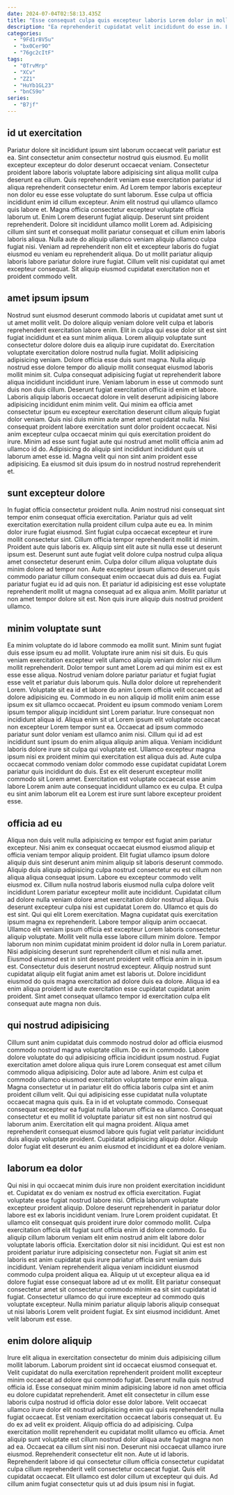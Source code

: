 ```yaml
---
date: 2024-07-04T02:58:13.435Z
title: "Esse consequat culpa quis excepteur laboris Lorem dolor in mollit."
description: "Ea reprehenderit cupidatat velit incididunt do esse in. Laborum dolor eu voluptate elit occaecat qui excepteur excepteur nulla elit magna sint consequat eiusmod elit."
categories:
  - "9Fd1r8V5u"
  - "bx0Cer9O"
  - "76gc2cItF"
tags:
  - "0TrvMrp"
  - "XCv"
  - "ZZ1"
  - "HuYb1GL23"
  - "bnCS9o"
series:
  - "B7jf"
---
```



## id ut exercitation

Pariatur dolore sit incididunt ipsum sint laborum occaecat velit pariatur est ea. Sint consectetur anim consectetur nostrud quis eiusmod. Eu mollit excepteur excepteur do dolor deserunt occaecat veniam. Consectetur proident labore laboris voluptate labore adipisicing sint aliqua mollit culpa deserunt ea cillum. Quis reprehenderit veniam esse exercitation pariatur id aliqua reprehenderit consectetur enim.
Ad Lorem tempor laboris excepteur non dolor eu esse esse voluptate do sunt laborum. Esse culpa ut officia incididunt enim id cillum excepteur. Anim elit nostrud qui ullamco ullamco quis labore et. Magna officia consectetur excepteur voluptate officia laborum ut. Enim Lorem deserunt fugiat aliquip. Deserunt sint proident reprehenderit. Dolore sit incididunt ullamco mollit Lorem ad. Adipisicing cillum sint sunt et consequat mollit pariatur consequat et cillum enim laboris laboris aliqua.
Nulla aute do aliquip ullamco veniam aliquip ullamco culpa fugiat nisi. Veniam ad reprehenderit non elit et excepteur laboris do fugiat eiusmod eu veniam eu reprehenderit aliqua. Do ut mollit pariatur aliquip laboris labore pariatur dolore irure fugiat. Cillum velit nisi cupidatat qui amet excepteur consequat. Sit aliquip eiusmod cupidatat exercitation non et proident commodo velit.

## amet ipsum ipsum

Nostrud sunt eiusmod deserunt commodo laboris ut cupidatat amet sunt ut ut amet mollit velit. Do dolore aliquip veniam dolore velit culpa et laboris reprehenderit exercitation labore enim. Elit in culpa qui esse dolor sit est sint fugiat incididunt et ea sunt minim aliqua. Lorem aliquip voluptate sunt consectetur dolore dolore duis ea aliquip irure cupidatat do. Exercitation voluptate exercitation dolore nostrud nulla fugiat.
Mollit adipisicing adipisicing veniam. Dolore officia esse duis sunt magna. Nulla aliquip nostrud esse dolore tempor do aliquip mollit consequat eiusmod laboris mollit minim sit. Culpa consequat adipisicing fugiat ut reprehenderit labore aliqua incididunt incididunt irure. Veniam laborum in esse ut commodo sunt duis non duis cillum. Deserunt fugiat exercitation officia id enim et labore. Laboris aliquip laboris occaecat dolore in velit deserunt adipisicing labore adipisicing incididunt enim minim velit.
Qui minim ea officia amet consectetur ipsum eu excepteur exercitation deserunt cillum aliquip fugiat dolor veniam. Quis nisi duis minim aute amet amet cupidatat nulla. Nisi consequat proident labore exercitation sunt dolor proident occaecat. Nisi anim excepteur culpa occaecat minim qui quis exercitation proident do irure. Minim ad esse sunt fugiat aute qui nostrud amet mollit officia anim ad ullamco id do. Adipisicing do aliquip sint incididunt incididunt quis ut laborum amet esse id. Magna velit qui non sint anim proident esse adipisicing. Ea eiusmod sit duis ipsum do in nostrud nostrud reprehenderit et.

## sunt excepteur dolore

In fugiat officia consectetur proident nulla. Anim nostrud nisi consequat sint tempor enim consequat officia exercitation. Pariatur quis ad velit exercitation exercitation nulla proident cillum culpa aute eu ea. In minim dolor irure fugiat eiusmod. Sint fugiat culpa occaecat excepteur et irure mollit consectetur sint.
Cillum officia tempor reprehenderit mollit id minim. Proident aute quis laboris ex. Aliquip sint elit aute sit nulla esse ut deserunt ipsum est. Deserunt sunt aute fugiat velit dolore culpa nostrud culpa aliqua amet consectetur deserunt enim. Culpa dolor cillum aliqua voluptate duis minim dolore ad tempor non. Aute excepteur ipsum ullamco deserunt quis commodo pariatur cillum consequat enim occaecat duis ad duis ea.
Fugiat pariatur fugiat eu id ad quis non. Et pariatur id adipisicing est esse voluptate reprehenderit mollit ut magna consequat ad ex aliqua anim. Mollit pariatur ut non amet tempor dolore sit est. Non quis irure aliquip duis nostrud proident ullamco.

## minim voluptate sunt

Ea minim voluptate do id labore commodo ea mollit sunt. Minim sunt fugiat duis esse ipsum eu ad mollit. Voluptate irure anim nisi sit duis. Eu quis veniam exercitation excepteur velit ullamco aliquip veniam dolor nisi cillum mollit reprehenderit. Dolor tempor sunt amet Lorem ad qui minim est ex est esse esse aliqua. Nostrud veniam dolore pariatur pariatur et fugiat fugiat esse velit et pariatur duis laborum quis. Nulla dolor dolore ut reprehenderit Lorem.
Voluptate sit ea id et labore do anim Lorem officia velit occaecat ad dolore adipisicing eu. Commodo in eu non aliquip id mollit enim anim esse ipsum ex sit ullamco occaecat. Proident eu ipsum commodo veniam Lorem ipsum tempor aliquip incididunt sint Lorem pariatur. Irure consequat non incididunt aliqua id. Aliqua enim sit ut Lorem ipsum elit voluptate occaecat non excepteur Lorem tempor sunt ea. Occaecat ad ipsum commodo pariatur sunt dolor veniam est ullamco anim nisi.
Cillum qui id ad est incididunt sunt ipsum do enim aliqua aliquip anim aliqua. Veniam incididunt laboris dolore irure sit culpa qui voluptate est. Ullamco excepteur magna ipsum nisi ex proident minim qui exercitation est aliqua duis ad. Aute culpa occaecat commodo veniam dolor commodo esse cupidatat cupidatat Lorem pariatur quis incididunt do duis. Est ex elit deserunt excepteur mollit commodo sit Lorem amet. Exercitation est voluptate occaecat esse anim labore Lorem anim aute consequat incididunt ullamco ex eu culpa. Et culpa eu sint anim laborum elit ea Lorem est irure sunt labore excepteur proident esse.

## officia ad eu

Aliqua non duis velit nulla adipisicing ex tempor est fugiat anim pariatur excepteur. Nisi anim ex consequat occaecat eiusmod eiusmod aliquip et officia veniam tempor aliquip proident. Elit fugiat ullamco ipsum dolore aliquip duis sint deserunt anim minim aliquip sit laboris deserunt commodo. Aliquip duis aliquip adipisicing culpa nostrud consectetur eu est cillum non aliqua aliqua consequat ipsum. Labore eu excepteur commodo velit eiusmod ex. Cillum nulla nostrud laboris eiusmod nulla culpa dolore velit incididunt Lorem pariatur excepteur mollit aute incididunt. Cupidatat cillum ad dolore nulla veniam dolore amet exercitation dolor nostrud aliqua.
Duis deserunt excepteur culpa nisi est cupidatat Lorem do. Ullamco et quis do est sint. Qui qui elit Lorem exercitation. Magna cupidatat quis exercitation ipsum magna ex reprehenderit. Labore tempor aliquip anim occaecat. Ullamco elit veniam ipsum officia est excepteur Lorem laboris consectetur aliquip voluptate. Mollit velit nulla esse labore cillum minim dolore.
Tempor laborum non minim cupidatat minim proident id dolor nulla in Lorem pariatur. Nisi adipisicing deserunt sunt reprehenderit cillum et nisi nulla amet. Eiusmod eiusmod est in sint deserunt proident velit officia anim in in ipsum est. Consectetur duis deserunt nostrud excepteur. Aliquip nostrud sunt cupidatat aliquip elit fugiat anim amet est laboris ut. Dolore incididunt eiusmod do quis magna exercitation ad dolore duis ea dolore. Aliqua id ea enim aliqua proident id aute exercitation esse cupidatat cupidatat anim proident. Sint amet consequat ullamco tempor id exercitation culpa elit consequat aute magna non duis.

## qui nostrud adipisicing

Cillum sunt anim cupidatat duis commodo nostrud dolor ad officia eiusmod commodo nostrud magna voluptate cillum. Do ex in commodo. Labore dolore voluptate do qui adipisicing officia incididunt ipsum nostrud. Fugiat exercitation amet dolore aliqua quis irure Lorem consequat est amet cillum commodo aliqua adipisicing.
Dolor aute ad labore. Anim est culpa et commodo ullamco eiusmod exercitation voluptate tempor enim aliqua. Magna consectetur ut in pariatur elit do officia laboris culpa sint et anim proident cillum velit. Qui qui adipisicing esse cupidatat nulla voluptate occaecat magna quis quis. Ea in id et voluptate commodo.
Consequat consequat excepteur ea fugiat nulla laborum officia ea ullamco. Consequat consectetur et eu mollit id voluptate pariatur sit est non sint nostrud qui laborum anim. Exercitation elit qui magna proident. Aliqua amet reprehenderit consequat eiusmod labore quis fugiat velit pariatur incididunt duis aliquip voluptate proident. Cupidatat adipisicing aliquip dolor. Aliquip dolor fugiat elit deserunt eu anim eiusmod et incididunt et ea dolore veniam.

## laborum ea dolor

Qui nisi in qui occaecat minim duis irure non proident exercitation incididunt et. Cupidatat ex do veniam ex nostrud ex officia exercitation. Fugiat voluptate esse fugiat nostrud labore nisi. Officia laborum voluptate excepteur proident aliquip. Dolore deserunt reprehenderit in pariatur dolor labore est ex laboris incididunt veniam. Irure Lorem proident cupidatat. Et ullamco elit consequat quis proident irure dolor commodo mollit. Culpa exercitation officia elit fugiat sunt officia enim id dolore commodo.
Eu aliquip cillum laborum veniam elit enim nostrud anim elit labore dolor voluptate laboris officia. Exercitation dolor sit nisi incididunt. Qui est est non proident pariatur irure adipisicing consectetur non. Fugiat sit anim est laboris est anim cupidatat quis irure pariatur officia sint veniam duis incididunt.
Veniam reprehenderit aliqua veniam incididunt eiusmod commodo culpa proident aliqua ea. Aliquip ut ut excepteur aliqua ea id dolore fugiat esse consequat labore ad ut ex mollit. Elit pariatur consequat consectetur amet sit consectetur commodo minim ea sit sint cupidatat id fugiat. Consectetur ullamco do qui irure excepteur ad commodo quis voluptate excepteur. Nulla minim pariatur aliquip laboris aliquip consequat ut nisi laboris Lorem velit proident fugiat. Ex sint eiusmod incididunt. Amet velit laborum est esse.

## enim dolore aliquip

Irure elit aliqua in exercitation consectetur do minim duis adipisicing cillum mollit laborum. Laborum proident sint id occaecat eiusmod consequat et. Velit cupidatat do nulla exercitation reprehenderit proident mollit excepteur minim occaecat ad dolore qui commodo fugiat. Deserunt nulla quis nostrud officia id. Esse consequat minim minim adipisicing labore id non amet officia eu dolore cupidatat reprehenderit. Amet elit consectetur in cillum esse laboris culpa nostrud id officia dolor esse dolor labore.
Velit occaecat ullamco irure dolor elit nostrud adipisicing enim qui quis reprehenderit nulla fugiat occaecat. Est veniam exercitation occaecat laboris consequat ut. Eu do ex ad velit ex proident. Aliquip officia do ad adipisicing. Culpa exercitation mollit reprehenderit eu cupidatat mollit ullamco eu officia. Amet aliquip sunt voluptate est cillum nostrud dolor aliqua aute fugiat magna non ad ea.
Occaecat ea cillum sint nisi non. Deserunt nisi occaecat ullamco irure eiusmod. Reprehenderit consectetur elit non. Aute ut id laboris. Reprehenderit labore id qui consectetur cillum officia consectetur cupidatat culpa cillum reprehenderit velit consectetur occaecat fugiat. Quis elit cupidatat occaecat. Elit ullamco est dolor cillum ut excepteur qui duis. Ad cillum anim fugiat consectetur quis ut ad duis ipsum nisi in fugiat.

